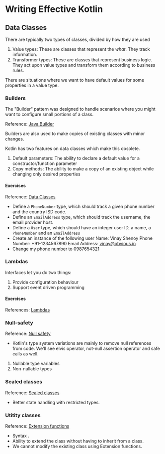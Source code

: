 # Writing Effective Kotlin

## Data Classes

There are typically two types of classes, divided by how they are used

1. Value types: These are classes that represent the _what_. They track information.
2. Transformer types: These are classes that represent business logic. They act upon value types and transform them according to business rules.

[//]: # (Code sample - dataclasses - Person)

There are situations where we want to have default values for some properties in a value type.

[//]: # (Code sample - data classes - Network request)

### Builders
The "Builder" pattern was designed to handle scenarios where you might want to configure small portions of a class.

Reference: [Java Builder](https://dzone.com/articles/design-patterns-the-builder-pattern)

[//]: # (Code sample - Add builder to Network Request)

Builders are also used to make copies of existing classes with minor changes.

[//]: # (Code sample - Make a copy of existing request and change the method and body)

Kotlin has two features on data classes which make this obsolete.

1. Default parameters: The ability to declare a default value for a constructor/function parameter
2. Copy methods: The ability to make a copy of an existing object while changing only desired properties

[//]: # (Code sample - Make a copy of existing request and change the method and body in Kotlin)

#### Exercises
Reference: [Data Classes](https://kotlinlang.org/docs/data-classes.html)

- Define a `PhoneNumber` type, which should track a given phone number and the country ISD code.
- Define an `EmailAddress` type, which should track the username, the email provider host.
- Define a `User` type, which should have an integer user ID, a name, a `PhoneNumber` and an `EmailAddress`
- Create an instance of the following user
    Name: Vinay Shenoy
    Phone Number: +91-1234567890
    Email Address: vinay@obvious.in
- Change my phone number to 0987654321 

### Lambdas

Interfaces let you do two things:

1. Provide configuration behaviour
2. Support event driven programming

[//]: # (Code sample: lambdas)

#### Exercises
References: [Lambdas](https://kotlinlang.org/docs/lambdas.html)



### Null-safety
Reference: [Null safety](https://kotlinlang.org/docs/null-safety.html)

- Kotlin's type system variations are mainly to remove null references from code. We'll see elvis operator, not-null assertion operator and safe calls as well.

1. Nullable type variables
2. Non-nullable types

[//]: # (Code sample - null safety - NullSafety.kt)

### Sealed classes
Reference: [Sealed classes](https://kotlinlang.org/docs/sealed-classes.html)

- Better state handling with restricted types.

[//]: # (Code sample - sealed classes - Network Request)

### Utitity classes
Reference: [Extension functions](https://kotlinlang.org/docs/extensions.html)

- Syntax <className>.<functionName>
- Ability to extend the class without having to inherit from a class.
- We cannot modify the existing class using Extension functions.

